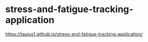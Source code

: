 # stress-and-fatigue-tracking-application
https://taujus1.github.io/stress-and-fatigue-tracking-application/
